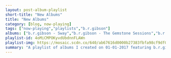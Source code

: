 ```yaml
---
layout: post-album-playlist
short-title: "New Albums"
title: "New Albums"
category: [blog, now-playing]
tags: ["now-playing","playlists","b.r.gibson"]
albums: ["b.r.gibson - Sway","b.r.gibson - The Gemstone Sessions","b.r.gibson - Byzantine Tales","b.r.gibson - J.R."]
playlist-id: 4oMiCMPOKyvdUbdnnFLAWn
playlist-img: https://mosaic.scdn.co/640/ab67616d0000b27383fbfa98cf9df05e91052dcfab67616d0000b2738a470eb69321eaa6ae2324a7ab67616d0000b273a684da2b6b86761aaf823807ab67616d0000b273a90fa1a84858047d5e7a5ecd
summary: "A playlist of albums I created on 01-01-2017 featuring b.r.gibson, b.r.gibson, b.r.gibson, and b.r.gibson"
---
```

